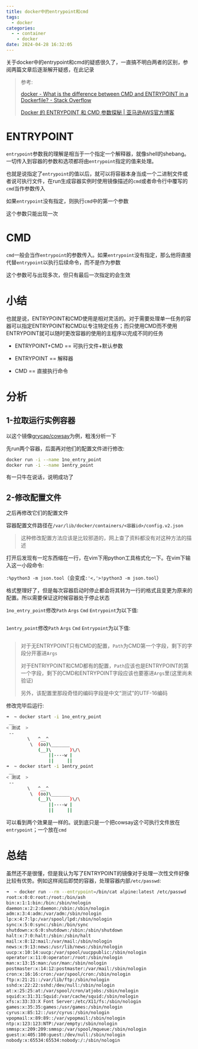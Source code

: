 ```yaml
---
title: docker中的entrypoint和cmd
tags:
  - docker
categories:
  - - container
    - docker
date: 2024-04-28 16:32:05
---
```


关于docker中的entrypoint和cmd的疑惑很久了，一直搞不明白两者的区别，参阅两篇文章后逐渐解开疑惑，在此记录

> 参考:
> 
> [docker - What is the difference between CMD and ENTRYPOINT in a Dockerfile? - Stack Overflow](https://stackoverflow.com/questions/21553353/what-is-the-difference-between-cmd-and-entrypoint-in-a-dockerfile)
> 
> [Docker 的 ENTRYPOINT 和 CMD 参数探秘 | 亚马逊AWS官方博客](https://aws.amazon.com/cn/blogs/china/demystifying-entrypoint-cmd-docker/)

# ENTRYPOINT

`entrypoint`参数我的理解是相当于一个指定一个解释器，就像shell的shebang。一切传入到容器的参数和选项都将由`entrypoint`指定的值来处理。

也就是说指定了`entrypoint`的值以后，就可以将容器本身当成一个二进制文件或者说可执行文件，在run生成容器实例时使用镜像描述的`cmd`或者命令行中覆写的`cmd`当作参数传入

如果`entrypoint`没有指定，则执行`cmd`中的第一个参数

这个参数只能出现一次

# CMD

`cmd`一般会当作`entrypoint`的参数传入。如果`entrypoint`没有指定，那么他将直接代替`entrypoint`以执行后续命令，而不是作为参数

这个参数可与出现多次，但只有最后一次指定的会生效

# 小结

也就是说，ENTRYPOINT和CMD使用是相对灵活的。对于需要处理单一任务的容器可以指定ENTRYPOINT和CMD以专注特定任务；而只使用CMD而不使用ENTRYPOINT就可以随时更改容器的使用的主程序以完成不同的任务

- ENTRYPOINT+CMD == 可执行文件+默认参数

- ENTRYPOINT == 解释器

- CMD == 直接执行命令

# 分析

## 1-拉取运行实例容器

以这个镜像[grycap/cowsay](https://hub.docker.com/layers/grycap/cowsay/latest/images/sha256-fad516b39e3a587f33ce3dbbb1e646073ef35e0b696bcf9afb1a3e399ce2ab0b?context=explore)为例，粗浅分析一下

先run两个容器，后面再对他们的配置文件进行修改:

```bash
docker run -i --name 1no_entry_point 
docker run -i --name 1entry_point 
```

有一只牛在说话，说明成功了

## 2-修改配置文件

之后再修改它们的配置文件

容器配置文件路径在`/var/lib/docker/containers/<容器id>/config.v2.json`

> 这种修改配置方法应该是比较邪道的，网上查了资料都没有对这种方法的描述

打开后发现有一坨东西缩在一行，在vim下用python工具格式化一下。在vim下输入这一小段命令:

`:%python3 -m json.tool`（会变成`:'<,'>!python3 -m json.tool`）

格式整理好了，但是每次容器启动时停止都会将其转为一行的格式且变更为原来的配置。所以需要保证这时候容器处于停止状态

`1no_entry_point`修改`Path` `Args` `Cmd` `Entrypoint`为以下值:

<img title="" src="https://telegraph.7cmb.com/file/94d3f77b114a3608ba2ef.png" alt="">

`1entry_point`修改`Path` `Args` `Cmd` `Entrypoint`为以下值:

<img title="" src="https://telegraph.7cmb.com/file/b5113c38d45ade9bd5d4a.png" alt="">

> 对于无ENTRYPOINT只有CMD的配置，`Path`为CMD第一个字段，剩下的字段分开塞进`Args`
> 
> 对于ENTRIYPOINT和CMD都有的配置，`Path`应该也是ENTRYPOINT的第一个字段，剩下的CMD和ENTRYPOINT字段应该也要塞进`Args`里(这里尚未验证)
> 
> 另外，该配置里那段奇怪的编码字段是中文“测试”的UTF-16编码

修改完毕后运行:

```bash
➜  ~ docker start -i 1no_entry_point
 __
< 测试  >
 --
        \   ^__^
         \  (oo)\_______
            (__)\       )\/\
                ||----w |
                ||     ||
➜  ~ docker start -i 1entry_point
 __
< 测试  >
 --
        \   ^__^
         \  (oo)\_______
            (__)\       )\/\
                ||----w |
                ||     ||
```

可以看到两个效果是一样的。说到底只是一个把cowsay这个可执行文件放在`entrypoint`；一个放在`cmd`

# 总结

虽然还不是很懂，但是我认为写了ENTRYPOINT的镜像对于处理一次性文件好像比较有优势。例如这样阅后即焚的容器，处理容器内部`/etc/passwd`:

```bash
➜  ~ docker run --rm --entrypoint=/bin/cat alpine:latest /etc/passwd
root:x:0:0:root:/root:/bin/ash
bin:x:1:1:bin:/bin:/sbin/nologin
daemon:x:2:2:daemon:/sbin:/sbin/nologin
adm:x:3:4:adm:/var/adm:/sbin/nologin
lp:x:4:7:lp:/var/spool/lpd:/sbin/nologin
sync:x:5:0:sync:/sbin:/bin/sync
shutdown:x:6:0:shutdown:/sbin:/sbin/shutdown
halt:x:7:0:halt:/sbin:/sbin/halt
mail:x:8:12:mail:/var/mail:/sbin/nologin
news:x:9:13:news:/usr/lib/news:/sbin/nologin
uucp:x:10:14:uucp:/var/spool/uucppublic:/sbin/nologin
operator:x:11:0:operator:/root:/sbin/nologin
man:x:13:15:man:/usr/man:/sbin/nologin
postmaster:x:14:12:postmaster:/var/mail:/sbin/nologin
cron:x:16:16:cron:/var/spool/cron:/sbin/nologin
ftp:x:21:21::/var/lib/ftp:/sbin/nologin
sshd:x:22:22:sshd:/dev/null:/sbin/nologin
at:x:25:25:at:/var/spool/cron/atjobs:/sbin/nologin
squid:x:31:31:Squid:/var/cache/squid:/sbin/nologin
xfs:x:33:33:X Font Server:/etc/X11/fs:/sbin/nologin
games:x:35:35:games:/usr/games:/sbin/nologin
cyrus:x:85:12::/usr/cyrus:/sbin/nologin
vpopmail:x:89:89::/var/vpopmail:/sbin/nologin
ntp:x:123:123:NTP:/var/empty:/sbin/nologin
smmsp:x:209:209:smmsp:/var/spool/mqueue:/sbin/nologin
guest:x:405:100:guest:/dev/null:/sbin/nologin
nobody:x:65534:65534:nobody:/:/sbin/nologin
```
